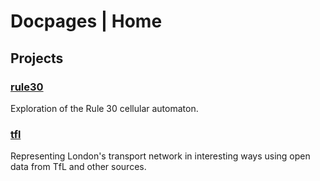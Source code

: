 # Docpages | Home

## Projects

### [rule30](https://docs.bayesiansaddles.com/rule30-research)
Exploration of the Rule 30 cellular automaton.

### [tfl](https://docs.bayesiansaddles.com/tfl-transform)
Representing London's transport network in interesting ways using open data from TfL and other sources.
